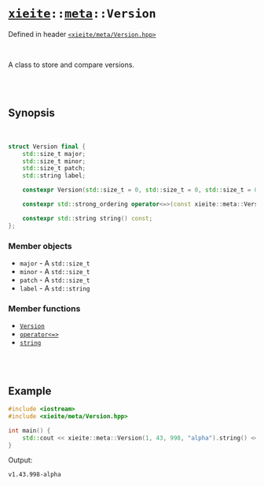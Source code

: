# [`xieite`](../../README.md)`::`[`meta`](../../docs/meta.md)`::Version`
Defined in header [`<xieite/meta/Version.hpp>`](../../include/xieite/meta/Version.hpp)

<br/>

A class to store and compare versions.

<br/><br/>

## Synopsis

<br/>

```cpp
struct Version final {
	std::size_t major;
	std::size_t minor;
	std::size_t patch;
	std::string label;

	constexpr Version(std::size_t = 0, std::size_t = 0, std::size_t = 0, std::string_view = "");

	constexpr std::strong_ordering operator<=>(const xieite::meta::Version&) const;

	constexpr std::string string() const;
};
```
### Member objects
- `major` - A `std::size_t`
- `minor` - A `std::size_t`
- `patch` - A `std::size_t`
- `label` - A `std::string`
### Member functions
- [`Version`](../../docs/meta/Version/constructor.md)
- [`operator<=>`](../../docs/meta/Version/operatorSpaceship.md)
- [`string`](../../docs/meta/Version/string.md)

<br/><br/>

## Example
```cpp
#include <iostream>
#include <xieite/meta/Version.hpp>

int main() {
	std::cout << xieite::meta::Version(1, 43, 998, "alpha").string() << '\n';
}
```
Output:
```
v1.43.998-alpha
```
